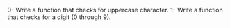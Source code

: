 0- Write a function that checks for uppercase character.
1- Write a function that checks for a digit (0 through 9).
